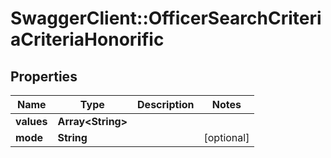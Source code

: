 # SwaggerClient::OfficerSearchCriteriaCriteriaHonorific

## Properties
Name | Type | Description | Notes
------------ | ------------- | ------------- | -------------
**values** | **Array&lt;String&gt;** |  | 
**mode** | **String** |  | [optional] 


